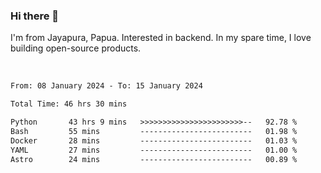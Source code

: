 ### Hi there 👋

I'm from Jayapura, Papua. Interested in backend. In my spare time, I love building open-source products.

<br>

 
 <!--START_SECTION:waka-->

```txt
From: 08 January 2024 - To: 15 January 2024

Total Time: 46 hrs 30 mins

Python       43 hrs 9 mins   >>>>>>>>>>>>>>>>>>>>>>>--   92.78 %
Bash         55 mins         -------------------------   01.98 %
Docker       28 mins         -------------------------   01.03 %
YAML         27 mins         -------------------------   01.00 %
Astro        24 mins         -------------------------   00.89 %
```

<!--END_SECTION:waka-->
